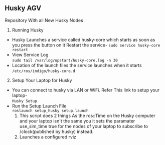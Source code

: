 ## Husky AGV
Repository With all New Husky Nodes

1. Running Husky

* Husky Launches a service called husky-core which starts as soon as you press the button on it
Restart the service-
`sudo service husky-core restart`
* View Service Log
<br>`sudo tail /var/log/upstart/husky-core.log -n 30`
* Location of the launch files the service launches when it starts
<br> `/etc/ros/indigo/husky-core.d`

2. Setup Your Laptop for Husky

*  You can connect to husky via LAN or WiFi. Refer This link to setup your laptop-
<br>`Husky Setup`
* Run the Setup Launch File
<br>`roslaunch setup_husky setup.launch`
   1. This script does 2 things
    As the ros::Time on the Husky computer and your laptop isn't the same you it sets the paramater use_sim_time true for the nodes of your laptop to subscribe to /clock(published by husky) instead.
   2. Launches a configured rviz
